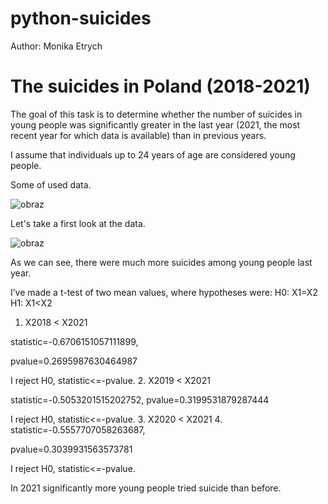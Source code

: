 # python-suicides

Author: Monika Etrych
# The suicides in Poland (2018-2021)
The goal of this task is to determine whether the number of suicides in young people was significantly greater in the last year (2021, the most recent year for which data is available) than in previous years.

I assume that individuals up to 24 years of age are considered young people.

Some of used data.
 
![obraz](https://user-images.githubusercontent.com/44522588/226143305-d24f9038-73ba-493f-aab9-34d7f8f3eeb6.png)

 Let's take a first look at the data.
 
 ![obraz](https://user-images.githubusercontent.com/44522588/226143316-fe12bcc6-ccf9-4235-be58-1db7d71188bc.png)

 
As we can see,  there were much more suicides among young people last year.

I’ve made a t-test of two mean values, where hypotheses were:
H0: X1=X2
H1: X1<X2
1.	X2018 < X2021

statistic=-0.6706151057111899, 

pvalue=0.2695987630464987

I reject H0, statistic<=-pvalue. 
2.	X2019 < X2021

statistic=-0.5053201515202752, pvalue=0.3199531879287444

I reject H0, statistic<=-pvalue. 
3.	X2020 < X2021
4.	
statistic=-0.5557707058263687, 

pvalue=0.3039931563573781

I reject H0, statistic<=-pvalue.

In 2021 significantly more young people tried suicide than before.
